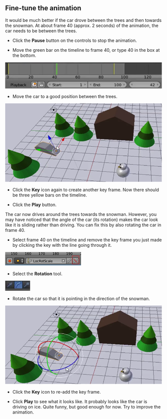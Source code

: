 ## Fine-tune the animation

It would be much better if the car drove between the trees and then towards the snowman. At about frame 40 (approx. 2 seconds) of the animation, the car needs to be between the trees.

+ Click the **Pause** button on the controls to stop the animation.

+ Move the green bar on the timeline to frame 40, or type 40 in the box at the bottom.

![Frame 40](images/blender-frame-40.png)

+ Move the car to a good position between the trees.

![Car between trees](images/blender-car-between-trees.png)

+ Click the **Key** icon again to create another key frame. Now there should be three yellow bars on the timeline.

+ Click the **Play** button.

The car now drives around the trees towards the snowman. However, you may have noticed that the angle of the car (its rotation) makes the car look like it is sliding rather than driving. You can fix this by also rotating the car in frame 40.

+ Select frame 40 on the timeline and remove the key frame you just made by clicking the key with the line going through it.

![Delete the keyframe](images/key-with-line.png)

+ Select the **Rotation** tool.

![Rotation tool](images/blender-arc-tool.png)

+ Rotate the car so that it is pointing in the direction of the snowman.

![Rotate the car](images/blender-rotate-car.png)

+ Click the **Key** icon to re-add the key frame.

+ Click **Play** to see what it looks like. It probably looks like the car is driving on ice. Quite funny, but good enough for now. Try to improve the animation.